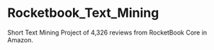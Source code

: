 # Rocketbook_Text_Mining
Short Text Mining Project of 4,326 reviews from RocketBook Core in Amazon.
